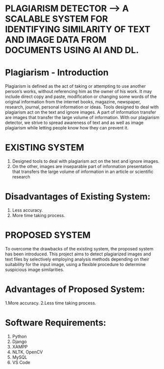 # PLAGIARISM DETECTOR --> A SCALABLE SYSTEM FOR IDENTIFYING SIMILARITY OF TEXT AND IMAGE DATA FROM DOCUMENTS USING AI AND DL.

# Plagiarism - Introduction

Plagiarism is defined as the act of taking or attempting to use another person’s works, without referencing him as the owner of his work. It may include direct copy and paste, modification or changing some words of the original information from the internet books, magazine, newspaper, research, journal, personal information or ideas. Tools designed to deal with plagiarism act on the text and ignore images. A part of information transfer are images that transfer the large volume of information. With our plagiarism detector, we strive to spread awareness of text and as well as image plagiarism while letting people know how they can prevent it.

# EXISTING SYSTEM 

1. Designed tools to deal with plagiarism act on the text and ignore images. 
2. On the other, images are inseparable part of information presentation that transfers the large volume of information in an article or scientific research

# Disadvantages of Existing System:
1. Less accuracy.	
2. More time taking process.

# PROPOSED SYSTEM

To overcome the drawbacks of the existing system, the proposed system has been introduced.
This project aims to detect plagiarized images and text files by selectively employing analysis methods depending on their suitability for the input image, using a flexible procedure to determine suspicious image similarities.

# Advantages of Proposed System: 

1.More accuracy.
2.Less time taking process.


# Software Requirements:
1. Python
2. Django
3. XAMPP
4. NLTK, OpenCV
5. MySQL
6. VS Code



